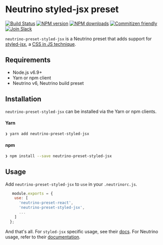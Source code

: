# Neutrino styled-jsx preset

[![Build Status](https://travis-ci.org/soulchainer/neutrino-preset-styled-jsx.svg?branch=master)](https://travis-ci.org/soulchainer/neutrino-preset-styled-jsx)
[![NPM version][npm-image]][npm-url] [![NPM downloads][downloads-image]][npm-url]
[![Commitizen friendly][commitizen-image]][commitizen-url] [![Join Slack][slack-image]][slack-url]

`neutrino-preset-styled-jsx` is a Neutrino preset that adds support for
[styled-jsx][styled-url], a [CSS in JS technique][css-js-url].

## Requirements

- Node.js v6.9+
- Yarn or npm client
- Neutrino v6, Neutrino build preset

## Installation

`neutrino-preset-styled-jsx` can be installed via the Yarn or npm clients.

#### Yarn

```bash
❯ yarn add neutrino-preset-styled-jsx
```

#### npm

```bash
❯ npm install --save neutrino-preset-styled-jsx
```

## Usage

  Add `neutrino-preset-styled-jsx` to `use` in your `.neutrinorc.js`.

  ```js
     module.exports = {
      use: [
        'neutrino-preset-react',
        'neutrino-preset-styled-jsx',
        ...
      ]
    };
  ```

  And that's all. For `styled-jsx` specific usage, see their [docs][styled-url].
  For Neutrino usage, refer to their [documentation][neutrino-docs].


[npm-image]: https://img.shields.io/npm/v/neutrino-preset-styled-jsx.svg
[downloads-image]: https://img.shields.io/npm/dt/neutrino-preset-styled-jsx.svg
[npm-url]: https://npmjs.org/package/neutrino-preset-styled-jsx
[commitizen-image]: https://img.shields.io/badge/commitizen-friendly-brightgreen.svg
[commitizen-url]: http://commitizen.github.io/cz-cli/
[slack-image]: https://neutrino-slack.herokuapp.com/badge.svg
[slack-url]: https://neutrino-slack.herokuapp.com/
[styled-url]: https://github.com/zeit/styled-jsx
[css-js-url]: https://github.com/MicheleBertoli/css-in-js
[neutrino-docs]: https://neutrino.js.org/
